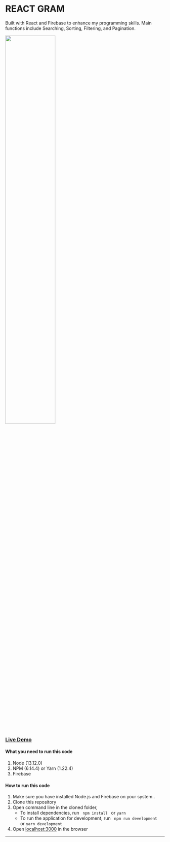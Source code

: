# REACT GRAM
 Built with React and Firebase to enhance my programming skills. Main functions include Searching, Sorting, Filtering, and Pagination. 

<img align="center" src="https://drive.google.com/file/d/1QTQeRaJtSk7HDCo1630KbsHRaFgE3WXC" width="56%">

### [Live Demo](https://card-project-6d96a.web.app/)

#### What you need to run this code
1. Node (13.12.0)
2. NPM (6.14.4) or Yarn (1.22.4)
3. Firebase

####  How to run this code
1. Make sure you have installed Node.js and Firebase on your system..
2. Clone this repository
4. Open command line in the cloned folder,
   - To install dependencies, run ```  npm install  ``` or ``` yarn ```
   - To run the application for development, run ```  npm run development  ``` or ``` yarn development ```
5. Open [localhost:3000](http://localhost:3000/) in the browser
----
